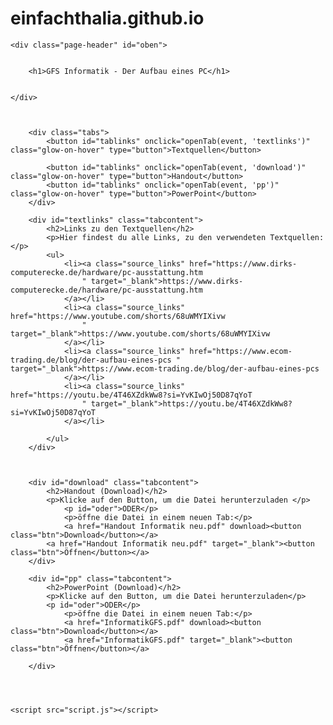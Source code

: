 # einfachthalia.github.io

<!DOCTYPE html>
<html>
<head>
	<meta charset="UTF-8">
	<title>GFS Deutsch</title>
	<link rel="stylesheet" href="style.css">
	<link rel="preconnect" href="https://fonts.googleapis.com">
<link rel="preconnect" href="https://fonts.gstatic.com" crossorigin>
<link href="https://fonts.googleapis.com/css2?family=Lato:ital,wght@0,100;0,300;0,400;1,100;1,300;1,400&family=Unbounded:wght@300&display=swap" rel="stylesheet">
</head>
<body>
	
	<div class="page-header" id="oben">
	
	
		<h1>GFS Informatik - Der Aufbau eines PC</h1>
		
	
	</div>
	
		
	  
		<div class="tabs">
			<button id="tablinks" onclick="openTab(event, 'textlinks')" class="glow-on-hover" type="button">Textquellen</button>
			
			<button id="tablinks" onclick="openTab(event, 'download')" class="glow-on-hover" type="button">Handout</button>
			<button id="tablinks" onclick="openTab(event, 'pp')" class="glow-on-hover" type="button">PowerPoint</button>
		</div>
	
		<div id="textlinks" class="tabcontent">
			<h2>Links zu den Textquellen</h2>
			<p>Hier findest du alle Links, zu den verwendeten Textquellen:</p>
			<ul>
				<li><a class="source_links" href="https://www.dirks-computerecke.de/hardware/pc-ausstattung.htm 
					" target="_blank">https://www.dirks-computerecke.de/hardware/pc-ausstattung.htm 
				</a></li>
				<li><a class="source_links" href="https://www.youtube.com/shorts/68uWMYIXivw 
					"  target="_blank">https://www.youtube.com/shorts/68uWMYIXivw 
				</a></li>
				<li><a class="source_links" href="https://www.ecom-trading.de/blog/der-aufbau-eines-pcs " target="_blank">https://www.ecom-trading.de/blog/der-aufbau-eines-pcs 
				</a></li>
				<li><a class="source_links" href="https://youtu.be/4T46XZdkWw8?si=YvKIwOj50D87qYoT 
					" target="_blank">https://youtu.be/4T46XZdkWw8?si=YvKIwOj50D87qYoT 
				</a></li>
				
			</ul>
		</div>

		

		<div id="download" class="tabcontent">
			<h2>Handout (Download)</h2>
			<p>Klicke auf den Button, um die Datei herunterzuladen </p>
				<p id="oder">ODER</p>
				<p>öffne die Datei in einem neuen Tab:</p>
				<a href="Handout Informatik neu.pdf" download><button class="btn">Download</button></a>
			<a href="Handout Informatik neu.pdf" target="_blank"><button class="btn">Öffnen</button></a>
		</div>

		<div id="pp" class="tabcontent">
			<h2>PowerPoint (Download)</h2>
			<p>Klicke auf den Button, um die Datei herunterzuladen</p>
			<p id="oder">ODER</p>
				<p>öffne die Datei in einem neuen Tab:</p>
				<a href="InformatikGFS.pdf" download><button class="btn">Download</button></a>
				<a href="InformatikGFS.pdf" target="_blank"><button class="btn">Öffnen</button></a>
		
		</div>
	
		
	

	<script src="script.js"></script>
</body>
</html>

